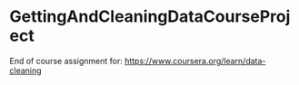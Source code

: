 # GettingAndCleaningDataCourseProject
End of course assignment for: https://www.coursera.org/learn/data-cleaning
